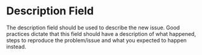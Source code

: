 # Description Field

The description field should be used to describe the new issue. Good practices
dictate that this field should have a description of what happened, steps to
reproduce the problem/issue and what you expected to happen instead.
